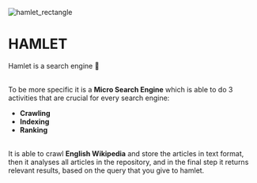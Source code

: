 ![hamlet_rectangle](https://user-images.githubusercontent.com/93945976/183778134-18b60488-dd77-4710-bebd-9911bb8ab46b.png)


# HAMLET
Hamlet is a search engine 🔎

<br>To be more specific it is a **Micro Search Engine** which is able to do 3 activities that are crucial for every search engine:
- **Crawling**
- **Indexing**
- **Ranking**

<br>It is able to crawl **English Wikipedia** and store the articles in text format, then it analyses all articles in the repository,
and in the final step it returns relevant results, based on the query that you give to hamlet.
